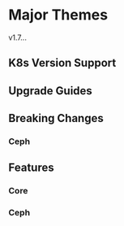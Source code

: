 # Major Themes

v1.7...

## K8s Version Support

## Upgrade Guides

## Breaking Changes

### Ceph

## Features

### Core

### Ceph
